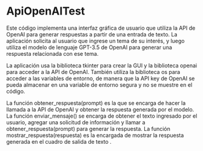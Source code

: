 # ApiOpenAITest
Este código implementa una interfaz gráfica de usuario que utiliza la API de OpenAI para generar respuestas a partir de una entrada de texto. La aplicación solicita al usuario que ingrese un tema de su interés, y luego utiliza el modelo de lenguaje GPT-3.5 de OpenAI para generar una respuesta relacionada con ese tema.

La aplicación usa la biblioteca tkinter para crear la GUI y la biblioteca openai para acceder a la API de OpenAI. También utiliza la biblioteca os para acceder a las variables de entorno, de manera que la API key de OpenAI se pueda almacenar en una variable de entorno segura y no se muestre en el código.

La función obtener_respuesta(prompt) es la que se encarga de hacer la llamada a la API de OpenAI y obtener la respuesta generada por el modelo. La función enviar_mensaje() se encarga de obtener el texto ingresado por el usuario, agregar una solicitud de información y llamar a obtener_respuesta(prompt) para generar la respuesta. La función mostrar_respuesta(respuesta) es la encargada de mostrar la respuesta generada en el cuadro de salida de texto .

